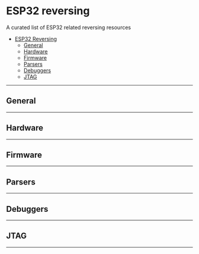 # ESP32 reversing
A curated list of ESP32 related reversing resources

- [ESP32 Reversing](#esp32-reversing)
    - [General](#general)
    - [Hardware](#hardware)
    - [Firmware](#firmware)
    - [Parsers](#parsers)
    - [Debuggers](#debuggers)
    - [JTAG](#jtag)
- - -
## General

- - -

## Hardware

- - -

## Firmware

- - -

## Parsers

- - -

## Debuggers

- - -

## JTAG

- - -
